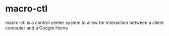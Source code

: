 # macro-ctl
macro-ctl is a control center system to allow for interaction between a client computer and a Google Home
